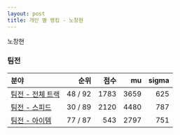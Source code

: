 ```yaml
---
layout: post
title: 개인 별 랭킹 - 노창현
---
```


노창현


### 팀전

| 분야 | 순위 | 점수 | mu | sigma |
|:---|---:|---:|---:|---:|
| [팀전 - 전체 트랙](../team-full) | 48 / 92 | 1783 | 3659 | 625 |
| [팀전 - 스피드](../team-speed) | 30 / 89 | 2120 | 4480 | 787 |
| [팀전 - 아이템](../team-item) | 77 / 87 | 543 | 2797 | 751 |
